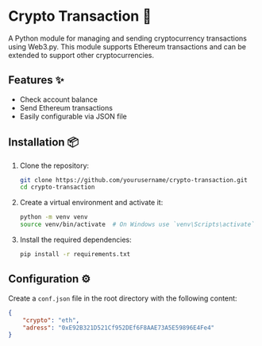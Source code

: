 # Crypto Transaction 🚀

A Python module for managing and sending cryptocurrency transactions using Web3.py. This module supports Ethereum transactions and can be extended to support other cryptocurrencies.

## Features ✨
- Check account balance
- Send Ethereum transactions
- Easily configurable via JSON file

## Installation 📦

1. Clone the repository:
    ```bash
    git clone https://github.com/yourusername/crypto-transaction.git
    cd crypto-transaction
    ```

2. Create a virtual environment and activate it:
    ```bash
    python -m venv venv
    source venv/bin/activate  # On Windows use `venv\Scripts\activate`
    ```

3. Install the required dependencies:
    ```bash
    pip install -r requirements.txt
    ```

## Configuration ⚙️

Create a `conf.json` file in the root directory with the following content:
```json
{
    "crypto": "eth",
    "adress": "0xE92B321D521Cf952DEf6F8AAE73A5E59896E4Fe4"
}
